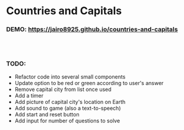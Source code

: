 # Countries and Capitals

### DEMO: https://jairo8925.github.io/countries-and-capitals

<br></br>

### TODO:
- Refactor code into several small components
- Update option to be red or green according to user's answer
- Remove capital city from list once used
- Add a timer
- Add picture of capital city's location on Earth
- Add sound to game (also a text-to-speech)
- Add start and reset button
- Add input for number of questions to solve

